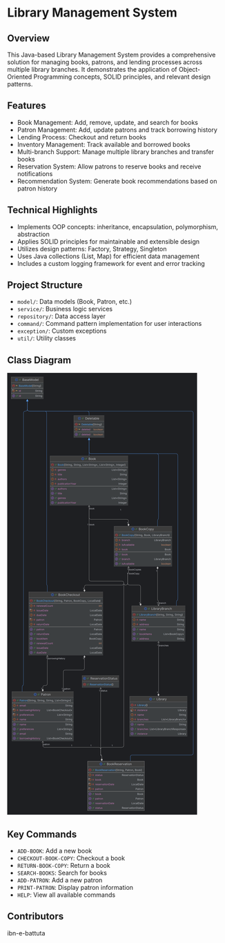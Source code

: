# Library Management System

## Overview

This Java-based Library Management System provides a comprehensive solution for managing books, patrons, and lending processes across multiple library branches. It demonstrates the application of Object-Oriented Programming concepts, SOLID principles, and relevant design patterns.

## Features

- Book Management: Add, remove, update, and search for books
- Patron Management: Add, update patrons and track borrowing history
- Lending Process: Checkout and return books
- Inventory Management: Track available and borrowed books
- Multi-branch Support: Manage multiple library branches and transfer books
- Reservation System: Allow patrons to reserve books and receive notifications
- Recommendation System: Generate book recommendations based on patron history

## Technical Highlights

- Implements OOP concepts: inheritance, encapsulation, polymorphism, abstraction
- Applies SOLID principles for maintainable and extensible design
- Utilizes design patterns: Factory, Strategy, Singleton
- Uses Java collections (List, Map) for efficient data management
- Includes a custom logging framework for event and error tracking

## Project Structure

- `model/`: Data models (Book, Patron, etc.)
- `service/`: Business logic services
- `repository/`: Data access layer
- `command/`: Command pattern implementation for user interactions
- `exception/`: Custom exceptions
- `util/`: Utility classes

## Class Diagram

![air-lib-class-diagram](class-diagram.png)

## Key Commands

- `ADD-BOOK`: Add a new book
- `CHECKOUT-BOOK-COPY`: Checkout a book
- `RETURN-BOOK-COPY`: Return a book
- `SEARCH-BOOKS`: Search for books
- `ADD-PATRON`: Add a new patron
- `PRINT-PATRON`: Display patron information
- `HELP`: View all available commands

## Contributors

ibn-e-battuta